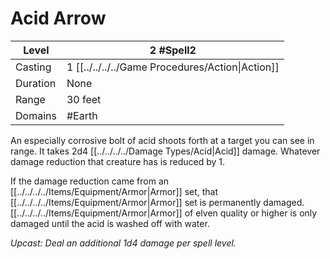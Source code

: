 # Acid Arrow

| Level    | 2 #Spell2                                        |
| -------- | ------------------------------------------------ |
| Casting  | 1 [[../../../../Game Procedures/Action\|Action]] |
| Duration | None                                             |
| Range    | 30 feet                                          |
| Domains  | #Earth                                           |

An especially corrosive bolt of acid shoots forth at a target you can see in range. It takes 2d4 [[../../../../Damage Types/Acid|Acid]] damage. Whatever damage reduction that creature has is reduced by 1.

If the damage reduction came from an [[../../../../Items/Equipment/Armor|Armor]] set, that [[../../../../Items/Equipment/Armor|Armor]] set is permanently damaged. [[../../../../Items/Equipment/Armor|Armor]] of elven quality or higher is only damaged until the acid is washed off with water.

*Upcast: Deal an additional 1d4 damage per spell level.*